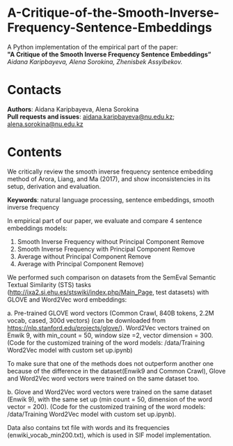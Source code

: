# A-Critique-of-the-Smooth-Inverse-Frequency-Sentence-Embeddings

A Python implementation of the empirical part of the paper:\
**"A Critique of the Smooth Inverse Frequency Sentence Embeddings”** \
*Aidana Karipbayeva, Alena Sorokina, Zhenisbek Assylbekov.* 

# Contacts
**Authors**: Aidana Karipbayeva, Alena Sorokina\
**Pull requests and issues**: aidana.karipbayeva@nu.edu.kz; alena.sorokina@nu.edu.kz 

# Contents
We critically review the smooth inverse frequency sentence embedding method of Arora, Liang, and Ma (2017), and show inconsistencies in its setup, derivation and evaluation.

**Keywords**: natural language processing, sentence embeddings, smooth inverse frequency

In empirical part of our paper, we evaluate and compare 4 sentence embeddings models:
1.	Smooth Inverse Frequency without Principal Component Remove
2.	Smooth Inverse Frequency with Principal Component Remove
3.	Average without Principal Component Remove
4.	Average with Principal Component Remove) 


We performed such comparison on datasets from the SemEval Semantic Textual Similarity (STS) tasks (http://ixa2.si.ehu.es/stswiki/index.php/Main_Page, test datasets) with GLOVE and Word2Vec word embeddings: 

a.	Pre-trained GLOVE word vectors (Common Crawl, 840B tokens, 2.2M vocab, cased, 300d vectors) (can be downloaded from https://nlp.stanford.edu/projects/glove/). 
	Word2Vec vectors trained on Enwik 9, with min_count = 50, window size =2, vector dimension = 300. (Code for the customized training of the word models: /data/Training Word2Vec model with custom set up.ipynb)
	
To make sure that one of the methods does not outperform another one because of the difference in the dataset(Enwik9 and Common Crawl), Glove and Word2Vec word vectors were trained on the same dataset too.

b.	Glove and Word2Vec word vectors were trained on the same dataset (Enwik 9), with the same set up (min count = 50, dimension of the word vector = 200). (Code for the customized training of the word models: /data/Training Word2Vec model with custom set up.ipynb).

Data also contains txt file with words and its frequencies (enwiki_vocab_min200.txt), which is used in SIF model implementation. 
